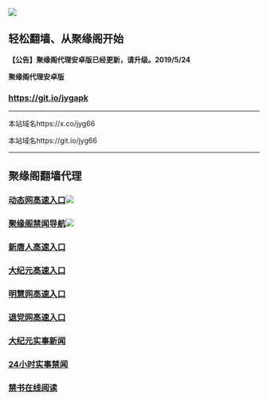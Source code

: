 ![](https://raw.githubusercontent.com/hao369/a/master/j.jpg)



## 轻松翻墙、从聚缘阁开始



**【公告】聚缘阁代理安卓版已经更新，请升级。2019/5/24**

 
**聚缘阁代理安卓版**
### https://git.io/jygapk  

***

本站域名https://x.co/jyg66 

本站域名https://git.io/jyg66



***




## 聚缘阁翻墙代理 




### [动态网高速入口](https://iju1j3uub5.execute-api.ap-east-1.amazonaws.com/22e)![](http://tupian.425e.eu.org/jygdl.gif)

### [聚缘阁禁闻导航](https://tske34rlp3.execute-api.ap-east-1.amazonaws.com/lin2)![](http://tupian.425e.eu.org/jyg.gif)


### [新唐人高速入口](https://iju1j3uub5.execute-api.ap-east-1.amazonaws.com/22e)

### [大纪元高速入口](https://iju1j3uub5.execute-api.ap-east-1.amazonaws.com/22e)

### [明慧网高速入口](https://iju1j3uub5.execute-api.ap-east-1.amazonaws.com/22e)

### [退党网高速入口](https://iju1j3uub5.execute-api.ap-east-1.amazonaws.com/22e)






### [大纪元实事新闻](https://git.io/fjmgE)

### [24小时实事禁闻](https://git.io/fj3Go)

### [禁书在线阅读](https://git.io/fjJ5Z)






